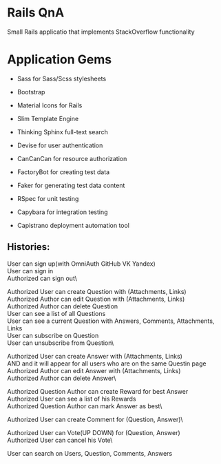 # Rails QnA
Small Rails applicatio that implements StackOverflow functionality

# Application Gems
* Sass for Sass/Scss stylesheets

* Bootstrap

* Material Icons for Rails

* Slim Template Engine

* Thinking Sphinx full-text search

* Devise for user authentication

* CanCanCan for resource authorization

* FactoryBot for creating test data

* Faker for generating test data content

* RSpec for unit testing

* Capybara for integration testing

* Capistrano deployment automation tool

## Histories:

User can sign up(with OmniAuth GitHub VK Yandex)\
User can sign in\
Authorized can sign out\

Authorized User can create Question with (Attachments, Links)\
Authorized Author can edit Question with (Attachments, Links)\
Authorized Author can delete Question\
User can see a list of all Questions\
User can see a current Question with Answers, Comments, Attachments, Links\
User can subscribe on Question\
User can unsubscribe from Question\

Authorized User can create Answer with (Attachments, Links) \
  AND and it will appear for all users who are on the same Questin page\
Authorized Author can edit Answer with (Attachments, Links)\
Authorized Author can delete Answer\


Authorized Question Author can create Reward for best Answer\
Authorized User can see a list of his Rewards\
Authorized Question Author can mark Answer as best\

Authorized User can create Comment for (Question, Answer)\

Authorized User can Vote(UP DOWN) for (Question, Answer)\
Authorized User can cancel his Vote\

User can search on Users, Question, Comments, Answers
